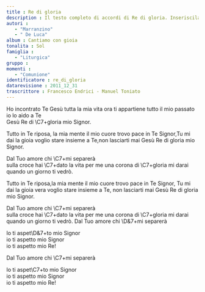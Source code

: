 ```yaml
--- 
title : Re di gloria
description : Il testo completo di accordi di Re di gloria. Inseriscila nel tuo canzoniere!
autori : 
   - "Marranzino"
   - " De Luca"
album : Cantiamo con gioia
tonalita : Sol
famiglia : 
   - "Liturgica"
gruppo : 
momenti : 
   - "Comunione"
identificatore : re_di_gloria
datarevisione : 2011_12_31
trascrittore : Francesco Endrici - Manuel Toniato
--- 
```




Ho incontrato Te Gesù 
tutta la mia vita ora ti appartiene
tutto il mio passato io lo aido a Te  
Gesù Re di \C7+gloria mio Signor.


Tutto in Te riposa, la mia mente il mio cuore
trovo pace in Te Signor,Tu mi dai la gioia
voglio stare insieme a Te,non lasciarti mai
Gesù Re di gloria mio Signor.


Dal Tuo amore chi \C7+mi separerà  
sulla croce hai \C7+dato la vita per me
una corona di \C7+gloria mi darai  
quando un giorno ti vedrò.


Tutto in Te riposa,la mia mente il mio cuore
trovo pace in Te Signor, Tu mi dai la gioia vera
voglio stare insieme a Te, non lasciarti mai
Gesù Re di gloria mio Signor.


Dal Tuo amore chi \C7+mi separerà  
sulla croce hai \C7+dato la vita per me
una corona di \C7+gloria mi darai  
quando un giorno ti vedrò. 
Dal Tuo amore chi \D&7+mi separerà 


Io ti aspet\D&7+to mio Signor  
io ti aspetto mio Signor  
io ti aspetto mio Re!  


Dal Tuo amore chi \C7+mi separerà 


Io ti aspet\C7+to mio Signor  
io ti aspetto mio Signor  
io ti aspetto mio Re!  


